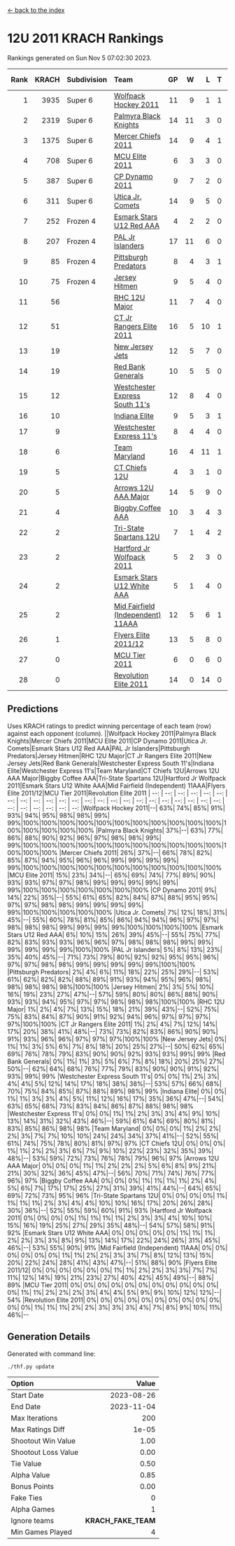 [<- back to the index](readme.md)
# 12U 2011 KRACH Rankings
Rankings generated on Sun Nov  5 07:02:30 2023.

Rank|KRACH|Subdivision|Team|GP|W|L|T|OTW|OTL|SoS|Exp Wins|Win Diff
---:|---:|:---|:---|---:|---:|---:|---:|---:|---:|---:|---:|---:
1|3935|Super 6|[Wolfpack Hockey 2011](https://gamesheetstats.com/seasons/3664/teams/140937/schedule)|11|9|1|1|0|0|744|10.3|-0.0
2|2319|Super 6|[Palmyra Black Knights](https://gamesheetstats.com/seasons/3664/teams/140949/schedule)|14|11|3|0|0|0|962|11.8|-0.0
3|1375|Super 6|[Mercer Chiefs 2011](https://gamesheetstats.com/seasons/3664/teams/140936/schedule)|14|9|4|1|0|1|1051|10.3|-0.0
4|708|Super 6|[MCU Elite 2011](https://gamesheetstats.com/seasons/3664/teams/140929/schedule)|6|3|3|0|2|0|1532|3.8|-0.0
5|387|Super 6|[CP Dynamo 2011](https://gamesheetstats.com/seasons/3664/teams/140944/schedule)|9|7|2|0|0|0|801|7.8|-0.0
6|311|Super 6|[Utica Jr. Comets](https://gamesheetstats.com/seasons/3664/teams/140945/schedule)|14|9|5|0|1|0|879|9.8|-0.0
7|252|Frozen 4|[Esmark Stars U12 Red AAA](https://gamesheetstats.com/seasons/3664/teams/140951/schedule)|4|2|2|0|0|0|580|2.8|-0.0
8|207|Frozen 4|[PAL Jr Islanders](https://gamesheetstats.com/seasons/3664/teams/140943/schedule)|17|11|6|0|1|0|465|11.8|-0.0
9|85|Frozen 4|[Pittsburgh Predators](https://gamesheetstats.com/seasons/3664/teams/140950/schedule)|8|4|3|1|0|0|332|5.3|-0.0
10|75|Frozen 4|[Jersey Hitmen](https://gamesheetstats.com/seasons/3664/teams/140938/schedule)|9|5|4|0|0|0|123|5.8|-0.0
11|56||[RHC 12U Major](https://gamesheetstats.com/seasons/3664/teams/140941/schedule)|11|7|4|0|0|1|93|7.8|-0.0
12|51||[CT Jr Rangers Elite 2011](https://gamesheetstats.com/seasons/3664/teams/140931/schedule)|16|5|10|1|0|1|704|6.3|-0.0
13|19||[New Jersey Jets](https://gamesheetstats.com/seasons/3664/teams/140939/schedule)|12|5|7|0|2|0|90|5.8|-0.0
14|19||[Red Bank Generals](https://gamesheetstats.com/seasons/3664/teams/140940/schedule)|10|5|5|0|0|0|106|5.8|-0.0
15|12||[Westchester Express South 11's](https://gamesheetstats.com/seasons/3664/teams/140947/schedule)|12|8|4|0|0|0|38|8.9|0.0
16|10||[Indiana Elite](https://gamesheetstats.com/seasons/3664/teams/144353/schedule)|9|5|3|1|0|0|31|6.4|0.0
17|9||[Westchester Express 11's](https://gamesheetstats.com/seasons/3664/teams/140948/schedule)|8|4|4|0|0|0|74|4.9|0.0
18|6||[Team Maryland](https://gamesheetstats.com/seasons/3664/teams/140954/schedule)|16|4|11|1|0|1|579|5.4|0.0
19|5||[CT Chiefs 12U](https://gamesheetstats.com/seasons/3664/teams/140934/schedule)|4|3|1|0|0|0|3|3.9|0.0
20|5||[Arrows 12U AAA Major](https://gamesheetstats.com/seasons/3664/teams/140946/schedule)|14|5|9|0|1|1|115|5.9|0.0
21|4||[Biggby Coffee AAA](https://gamesheetstats.com/seasons/3664/teams/144351/schedule)|10|3|4|3|0|0|6|5.4|0.0
22|2||[Tri-State Spartans 12U](https://gamesheetstats.com/seasons/3664/teams/144352/schedule)|7|1|4|2|0|0|5|2.9|0.0
23|2||[Hartford Jr Wolfpack 2011](https://gamesheetstats.com/seasons/3664/teams/140935/schedule)|5|2|3|0|0|0|20|2.9|0.0
24|2||[Esmark Stars U12 White AAA](https://gamesheetstats.com/seasons/3664/teams/140952/schedule)|5|1|4|0|0|0|22|1.9|0.0
25|2||[Mid Fairfield (Independent) 11AAA](https://gamesheetstats.com/seasons/3664/teams/140933/schedule)|12|5|6|1|0|1|4|6.4|0.0
26|1||[Flyers Elite 2011/12](https://gamesheetstats.com/seasons/3664/teams/140942/schedule)|13|5|8|0|0|1|7|5.9|0.0
27|0||[MCU Tier 2011](https://gamesheetstats.com/seasons/3664/teams/140932/schedule)|6|0|6|0|0|0|2|0.9|0.0
28|0||[Revolution Elite 2011](https://gamesheetstats.com/seasons/3664/teams/140953/schedule)|14|0|14|0|0|0|12|0.9|0.0

## Predictions
Uses KRACH ratings to predict winning percentage of each team (row) against each opponent (column).
||Wolfpack Hockey 2011|Palmyra Black Knights|Mercer Chiefs 2011|MCU Elite 2011|CP Dynamo 2011|Utica Jr. Comets|Esmark Stars U12 Red AAA|PAL Jr Islanders|Pittsburgh Predators|Jersey Hitmen|RHC 12U Major|CT Jr Rangers Elite 2011|New Jersey Jets|Red Bank Generals|Westchester Express South 11's|Indiana Elite|Westchester Express 11's|Team Maryland|CT Chiefs 12U|Arrows 12U AAA Major|Biggby Coffee AAA|Tri-State Spartans 12U|Hartford Jr Wolfpack 2011|Esmark Stars U12 White AAA|Mid Fairfield (Independent) 11AAA|Flyers Elite 2011/12|MCU Tier 2011|Revolution Elite 2011
| --: | --: | --: | --: | --: | --: | --: | --: | --: | --: | --: | --: | --: | --: | --: | --: | --: | --: | --: | --: | --: | --: | --: | --: | --: | --: | --: | --: | --: 
|Wolfpack Hockey 2011|--| 63%| 74%| 85%| 91%| 93%| 94%| 95%| 98%| 98%| 99%| 99%|100%|100%|100%|100%|100%|100%|100%|100%|100%|100%|100%|100%|100%|100%|100%|100%
|Palmyra Black Knights| 37%|--| 63%| 77%| 86%| 88%| 90%| 92%| 96%| 97%| 98%| 98%| 99%| 99%|100%|100%|100%|100%|100%|100%|100%|100%|100%|100%|100%|100%|100%|100%
|Mercer Chiefs 2011| 26%| 37%|--| 66%| 78%| 82%| 85%| 87%| 94%| 95%| 96%| 96%| 99%| 99%| 99%| 99%| 99%|100%|100%|100%|100%|100%|100%|100%|100%|100%|100%|100%
|MCU Elite 2011| 15%| 23%| 34%|--| 65%| 69%| 74%| 77%| 89%| 90%| 93%| 93%| 97%| 97%| 98%| 99%| 99%| 99%| 99%| 99%| 99%|100%|100%|100%|100%|100%|100%|100%
|CP Dynamo 2011|  9%| 14%| 22%| 35%|--| 55%| 61%| 65%| 82%| 84%| 87%| 88%| 95%| 95%| 97%| 97%| 98%| 98%| 99%| 99%| 99%| 99%| 99%|100%|100%|100%|100%|100%
|Utica Jr. Comets|  7%| 12%| 18%| 31%| 45%|--| 55%| 60%| 78%| 81%| 85%| 86%| 94%| 94%| 96%| 97%| 97%| 98%| 98%| 98%| 99%| 99%| 99%| 99%|100%|100%|100%|100%
|Esmark Stars U12 Red AAA|  6%| 10%| 15%| 26%| 39%| 45%|--| 55%| 75%| 77%| 82%| 83%| 93%| 93%| 96%| 96%| 97%| 98%| 98%| 98%| 99%| 99%| 99%| 99%| 99%| 99%|100%|100%
|PAL Jr Islanders|  5%|  8%| 13%| 23%| 35%| 40%| 45%|--| 71%| 73%| 79%| 80%| 92%| 92%| 95%| 95%| 96%| 97%| 97%| 98%| 98%| 99%| 99%| 99%| 99%| 99%|100%|100%
|Pittsburgh Predators|  2%|  4%|  6%| 11%| 18%| 22%| 25%| 29%|--| 53%| 61%| 62%| 82%| 82%| 88%| 89%| 91%| 93%| 94%| 95%| 96%| 98%| 98%| 98%| 98%| 98%|100%|100%
|Jersey Hitmen|  2%|  3%|  5%| 10%| 16%| 19%| 23%| 27%| 47%|--| 57%| 59%| 80%| 80%| 86%| 88%| 90%| 93%| 93%| 94%| 95%| 97%| 97%| 98%| 98%| 98%|100%|100%
|RHC 12U Major|  1%|  2%|  4%|  7%| 13%| 15%| 18%| 21%| 39%| 43%|--| 52%| 75%| 75%| 83%| 84%| 87%| 90%| 91%| 92%| 94%| 96%| 97%| 97%| 97%| 97%|100%|100%
|CT Jr Rangers Elite 2011|  1%|  2%|  4%|  7%| 12%| 14%| 17%| 20%| 38%| 41%| 48%|--| 73%| 73%| 82%| 83%| 86%| 90%| 90%| 91%| 93%| 96%| 96%| 97%| 97%| 97%|100%|100%
|New Jersey Jets|  0%|  1%|  1%|  3%|  5%|  6%|  7%|  8%| 18%| 20%| 25%| 27%|--| 50%| 62%| 65%| 69%| 76%| 78%| 79%| 83%| 90%| 90%| 92%| 93%| 93%| 99%| 99%
|Red Bank Generals|  0%|  1%|  1%|  3%|  5%|  6%|  7%|  8%| 18%| 20%| 25%| 27%| 50%|--| 62%| 64%| 68%| 76%| 77%| 79%| 83%| 90%| 90%| 91%| 92%| 93%| 99%| 99%
|Westchester Express South 11's|  0%|  0%|  1%|  2%|  3%|  4%|  4%|  5%| 12%| 14%| 17%| 18%| 38%| 38%|--| 53%| 57%| 66%| 68%| 70%| 75%| 84%| 85%| 87%| 88%| 89%| 98%| 99%
|Indiana Elite|  0%|  0%|  1%|  1%|  3%|  3%|  4%|  5%| 11%| 12%| 16%| 17%| 35%| 36%| 47%|--| 54%| 63%| 65%| 68%| 73%| 83%| 84%| 86%| 87%| 88%| 98%| 98%
|Westchester Express 11's|  0%|  0%|  1%|  1%|  2%|  3%|  3%|  4%|  9%| 10%| 13%| 14%| 31%| 32%| 43%| 46%|--| 59%| 61%| 64%| 69%| 80%| 81%| 83%| 85%| 86%| 98%| 98%
|Team Maryland|  0%|  0%|  0%|  1%|  2%|  2%|  2%|  3%|  7%|  7%| 10%| 10%| 24%| 24%| 34%| 37%| 41%|--| 52%| 55%| 61%| 74%| 75%| 78%| 80%| 81%| 97%| 97%
|CT Chiefs 12U|  0%|  0%|  0%|  1%|  1%|  2%|  2%|  3%|  6%|  7%|  9%| 10%| 22%| 23%| 32%| 35%| 39%| 48%|--| 53%| 59%| 72%| 73%| 76%| 78%| 79%| 96%| 97%
|Arrows 12U AAA Major|  0%|  0%|  0%|  1%|  1%|  2%|  2%|  2%|  5%|  6%|  8%|  9%| 21%| 21%| 30%| 32%| 36%| 45%| 47%|--| 56%| 70%| 71%| 74%| 76%| 77%| 96%| 97%
|Biggby Coffee AAA|  0%|  0%|  0%|  1%|  1%|  1%|  1%|  2%|  4%|  5%|  6%|  7%| 17%| 17%| 25%| 27%| 31%| 39%| 41%| 44%|--| 64%| 65%| 69%| 72%| 73%| 95%| 96%
|Tri-State Spartans 12U|  0%|  0%|  0%|  0%|  1%|  1%|  1%|  1%|  2%|  3%|  4%|  4%| 10%| 10%| 16%| 17%| 20%| 26%| 28%| 30%| 36%|--| 52%| 55%| 59%| 60%| 91%| 93%
|Hartford Jr Wolfpack 2011|  0%|  0%|  0%|  0%|  1%|  1%|  1%|  1%|  2%|  3%|  3%|  4%| 10%| 10%| 15%| 16%| 19%| 25%| 27%| 29%| 35%| 48%|--| 54%| 57%| 58%| 91%| 92%
|Esmark Stars U12 White AAA|  0%|  0%|  0%|  0%|  0%|  1%|  1%|  1%|  2%|  2%|  3%|  3%|  8%|  9%| 13%| 14%| 17%| 22%| 24%| 26%| 31%| 45%| 46%|--| 53%| 55%| 90%| 91%
|Mid Fairfield (Independent) 11AAA|  0%|  0%|  0%|  0%|  0%|  0%|  1%|  1%|  2%|  2%|  3%|  3%|  7%|  8%| 12%| 13%| 15%| 20%| 22%| 24%| 28%| 41%| 43%| 47%|--| 51%| 88%| 90%
|Flyers Elite 2011/12|  0%|  0%|  0%|  0%|  0%|  0%|  1%|  1%|  2%|  2%|  3%|  3%|  7%|  7%| 11%| 12%| 14%| 19%| 21%| 23%| 27%| 40%| 42%| 45%| 49%|--| 88%| 89%
|MCU Tier 2011|  0%|  0%|  0%|  0%|  0%|  0%|  0%|  0%|  0%|  0%|  0%|  0%|  1%|  1%|  2%|  2%|  2%|  3%|  4%|  4%|  5%|  9%|  9%| 10%| 12%| 12%|--| 54%
|Revolution Elite 2011|  0%|  0%|  0%|  0%|  0%|  0%|  0%|  0%|  0%|  0%|  0%|  0%|  1%|  1%|  1%|  2%|  2%|  3%|  3%|  3%|  4%|  7%|  8%|  9%| 10%| 11%| 46%|--

## Generation Details

Generated with command line:
```
./thf.py update
```

| Option | Value |
| :----- | ----: |
| Start Date | 2023-08-26 |
| End Date | 2023-11-04 |
| Max Iterations | 200 |
| Max Ratings Diff | 1e-05 |
| Shootout Win Value | 1.00 |
| Shootout Loss Value | 0.00 |
| Tie Value | 0.50 |
| Alpha Value | 0.85 |
| Bonus Points | 0.00 |
| Fake Ties | 0 |
| Alpha Games | 1 |
| Ignore teams | __KRACH_FAKE_TEAM__ |
| Min Games Played | 4 |

